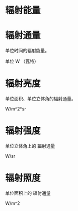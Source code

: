 ﻿

# 辐射能量

# 辐射通量

单位时间的辐射能量。

单位 W （瓦特）

# 辐射亮度

单位面积、单位立体角的辐射通量。

W/m^2*sr

# 辐射强度

单位立体角上的 辐射通量

W/sr

# 辐射照度

单位面积上的 辐射通量

W/m^2
